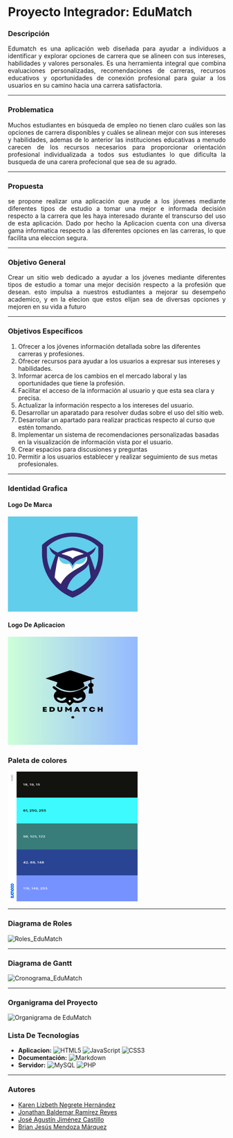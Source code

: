 # Proyecto Integrador: EduMatch

### Descripción
<p align="justify">
  Edumatch es una aplicación web diseñada para ayudar a individuos a identificar y explorar opciones de carrera que se alineen con sus intereses, habilidades y valores personales. Es una herramienta integral que combina evaluaciones personalizadas, recomendaciones de carreras, recursos educativos y oportunidades de conexión profesional para guiar a los usuarios en su camino hacia una carrera satisfactoria.
</p>

---

### Problematica
<p align="justify">
  Muchos estudiantes en búsqueda de empleo no tienen claro cuáles son las opciones de carrera disponibles y cuáles se alinean mejor con sus intereses y habilidades, ademas de lo anterior las instituciones educativas a menudo carecen de los recursos necesarios para proporcionar orientación profesional individualizada a todos sus estudiantes lo que dificulta la busqueda de una carera profecional que sea de su agrado.
</p>

---

### Propuesta
<p align="justify">
  se propone realizar una aplicación que ayude a los jóvenes mediante diferentes tipos de estudio a tomar una mejor e informada decisión respecto a la carrera que les haya interesado durante el transcurso del uso de esta aplicación. 
  Dado por hecho la Aplicacion cuenta con una diversa gama informatica respecto a las diferentes opciones en las carreras, lo que facilita una eleccion segura. 
</p>

---

### Objetivo General
<p align="justify">
  Crear un sitio web dedicado a ayudar a los jóvenes mediante diferentes tipos de estudio a tomar una mejor decisión respecto a la profesión que desean. esto impulsa a nuestros estudiantes a mejorar su desempeño academico,
  y en la elecion que estos elijan sea de diversas opciones y mejoren en su vida a futuro  
</p>

---

### Objetivos Específicos
1.	Ofrecer a los jóvenes información detallada sobre las diferentes carreras y profesiones.
2.	Ofrecer recursos para ayudar a los usuarios a expresar sus intereses y habilidades.
3.	Informar acerca de los cambios en el mercado laboral y las oportunidades que tiene la profesión.
4.	Facilitar el acceso de la información al usuario y que esta sea clara y precisa.
5.	Actualizar la información   respecto a los intereses del usuario.
6.	Desarrollar un aparatado para resolver dudas sobre el uso del sitio web.
7.	Desarrollar un apartado para realizar practicas respecto al curso que estén tomando.
8.	 Implementar un sistema de recomendaciones personalizadas basadas en la visualización de información vista por el usuario.
9.	Crear espacios para discusiones y preguntas
10.	Permitir a los usuarios establecer y realizar seguimiento de sus metas profesionales.

---

### Identidad Grafica  

#### Logo De Marca
<img src="https://github.com/Jon-ram/EduMatch/blob/main/Logo_De_Marca.jpg" style="width:300px ; height:220px ;"/>

#### Logo De Aplicacion 
<img src="https://github.com/Jon-ram/EduMatch/blob/main/Logo_EduMatch.jpg" style="width:300px ; height:250px ;"/>


### Paleta de colores
<img src="https://github.com/Jon-ram/EduMatch/blob/main/paleta.png" style="width:300px ; height:300px ;"/>

---
### Diagrama de Roles
![Roles_EduMatch](https://github.com/user-attachments/assets/ac6f7542-77b4-49fa-b5ed-efb8ab4fbb5f)


---

### Diagrama de Gantt
![Cronograma_EduMatch](https://github.com/user-attachments/assets/71bfd619-a0a8-4711-aa4c-9edbb29f9adb)


---
### Organigrama del Proyecto
![Organigrama de EduMatch](https://github.com/user-attachments/assets/f1575390-e502-4afd-9045-bef29162b528)

### Lista De Tecnologías
- **Aplicacion:** ![HTML5](https://img.shields.io/badge/html5-%23E34F26.svg?style=for-the-badge&logo=html5&logoColor=white) ![JavaScript](https://img.shields.io/badge/javascript-%23323330.svg?style=for-the-badge&logo=javascript&logoColor=%23F7DF1E) ![CSS3](https://img.shields.io/badge/css3-%231572B6.svg?style=for-the-badge&logo=css3&logoColor=white)
- **Documentación:** ![Markdown](https://img.shields.io/badge/markdown-%23000000.svg?style=for-the-badge&logo=markdown&logoColor=white)
- **Servidor:** ![MySQL](https://img.shields.io/badge/mysql-4479A1.svg?style=for-the-badge&logo=mysql&logoColor=white) ![PHP](https://img.shields.io/badge/php-%23777BB4.svg?style=for-the-badge&logo=php&logoColor=white)

---
### Autores
- [Karen Lizbeth Negrete Hernández](https://github.com/karenNegrete06)
- [Jonathan Baldemar Ramírez Reyes](https://github.com/Jon-ram) 
- [José Agustín Jiménez Castillo](https://github.com/agustin963) 
- [Brian Jesús Mendoza Márquez](https://github.com/BR1ANJ3Sus3B)
  
